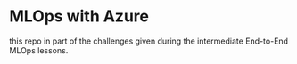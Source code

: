 # MLOps with Azure
this repo in part of the challenges given during the intermediate End-to-End MLOps lessons.

